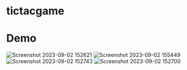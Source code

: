 # tictacgame
# Demo

![Screenshot 2023-09-02 152621](https://github.com/walidsalah19/Tic-Tac-Game/assets/67799939/998ffc70-fe99-47ac-adcf-9545ffb7ea63)
![Screenshot 2023-09-02 155449](https://github.com/walidsalah19/Tic-Tac-Game/assets/67799939/17b664e3-5ca4-4ee6-999b-7d06cab23281)
![Screenshot 2023-09-02 152743](https://github.com/walidsalah19/Tic-Tac-Game/assets/67799939/e757f74b-e1c1-4189-a501-ca4b0f906d2b)
![Screenshot 2023-09-02 152700](https://github.com/walidsalah19/Tic-Tac-Game/assets/67799939/4bfe75c2-0706-4b90-afc1-bf0a0ca488cf)
